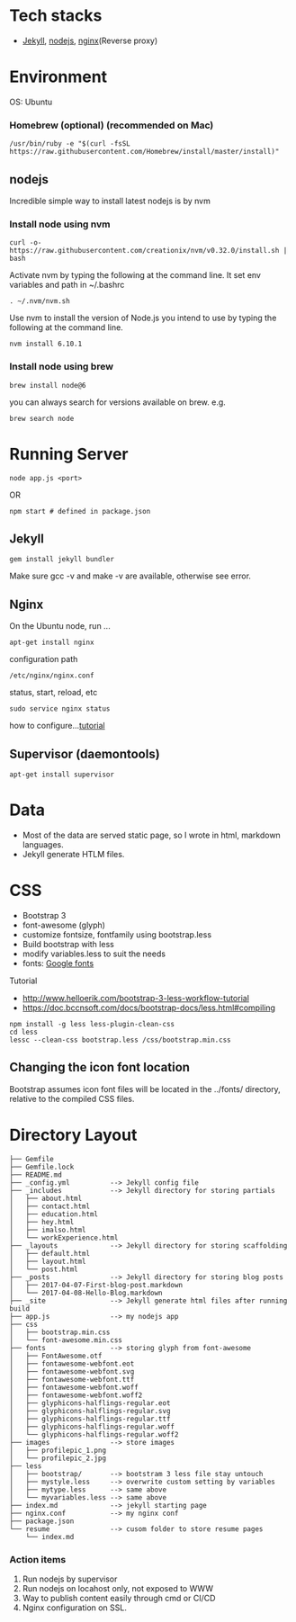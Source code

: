# Tech stacks
* [Jekyll](https://jekyllrb.com/), [nodejs](https://nodejs.org/en/), [nginx](https://nginx.org/en/)(Reverse proxy)
 
# Environment
OS: Ubuntu

### Homebrew (optional) (recommended on Mac)
```
/usr/bin/ruby -e "$(curl -fsSL https://raw.githubusercontent.com/Homebrew/install/master/install)"
```

## nodejs
Incredible simple way to install latest nodejs is by nvm

### Install node using nvm 
```
curl -o- https://raw.githubusercontent.com/creationix/nvm/v0.32.0/install.sh | bash
```
Activate nvm by typing the following at the command line.
It set env variables and path in ~/.bashrc
```
. ~/.nvm/nvm.sh
```

Use nvm to install the version of Node.js you intend to use by typing the following at the command line.
```
nvm install 6.10.1
```

### Install node using brew

```
brew install node@6
```

you can always search for versions available on brew.
e.g.
```
brew search node
```

# Running Server
```
node app.js <port>
```
OR
```
npm start # defined in package.json
```

## Jekyll
```
gem install jekyll bundler

```
Make sure gcc -v and make -v are available, otherwise see error.

## Nginx
 
On the Ubuntu node, run ...
```
apt-get install nginx
```
configuration path
```
/etc/nginx/nginx.conf
```
status, start, reload, etc
```
sudo service nginx status
```
how to configure...[tutorial](https://www.linode.com/docs/websites/nginx/how-to-configure-nginx)

## Supervisor (daemontools)
```
apt-get install supervisor
```

# Data 
* Most of the data are served static page, so I wrote in html, markdown languages.
* Jekyll generate HTLM files.


# CSS
* Bootstrap 3
* font-awesome (glyph)
* customize fontsize, fontfamily using bootstrap.less
* Build bootstrap with less
* modify variables.less to suit the needs
* fonts: [Google fonts](https://fonts.google.com/)

Tutorial
* http://www.helloerik.com/bootstrap-3-less-workflow-tutorial
* https://doc.bccnsoft.com/docs/bootstrap-docs/less.html#compiling

```
npm install -g less less-plugin-clean-css
cd less
lessc --clean-css bootstrap.less /css/bootstrap.min.css
```

## Changing the icon font location
Bootstrap assumes icon font files will be located in the ../fonts/ directory, relative to the compiled CSS files.


# Directory Layout
```
├── Gemfile
├── Gemfile.lock
├── README.md
├── _config.yml          --> Jekyll config file
├── _includes            --> Jekyll directory for storing partials
│   ├── about.html
│   ├── contact.html
│   ├── education.html
│   ├── hey.html
│   ├── imalso.html
│   └── workExperience.html
├── _layouts             --> Jekyll directory for storing scaffolding 
│   ├── default.html
│   ├── layout.html
│   └── post.html
├── _posts               --> Jekyll directory for storing blog posts
│   ├── 2017-04-07-First-blog-post.markdown
│   └── 2017-04-08-Hello-Blog.markdown
├── _site                --> Jekyll generate html files after running build
├── app.js               --> my nodejs app
├── css                  
│   ├── bootstrap.min.css
│   └── font-awesome.min.css
├── fonts                --> storing glyph from font-awesome
│   ├── FontAwesome.otf
│   ├── fontawesome-webfont.eot
│   ├── fontawesome-webfont.svg
│   ├── fontawesome-webfont.ttf
│   ├── fontawesome-webfont.woff
│   ├── fontawesome-webfont.woff2
│   ├── glyphicons-halflings-regular.eot
│   ├── glyphicons-halflings-regular.svg
│   ├── glyphicons-halflings-regular.ttf
│   ├── glyphicons-halflings-regular.woff
│   └── glyphicons-halflings-regular.woff2
├── images               --> store images
│   ├── profilepic_1.png
│   └── profilepic_2.jpg
├── less
│   ├── bootstrap/       --> bootstram 3 less file stay untouch
│   ├── mystyle.less     --> overwrite custom setting by variables
│   ├── mytype.less      --> same above
│   └── myvariables.less --> same above
├── index.md             --> jekyll starting page 
├── nginx.conf           --> my nginx conf
├── package.json
└── resume               --> cusom folder to store resume pages
    └── index.md
```

### Action items
1. Run nodejs by supervisor
2. Run nodejs on locahost only, not exposed to WWW
3. Way to publish content easily through cmd or CI/CD
4. Nginx configuration on SSL.

